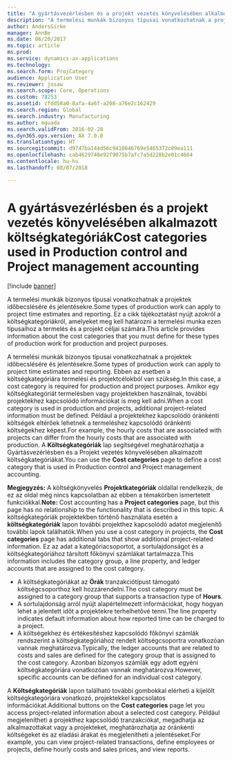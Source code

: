 ```yaml
---
title: "A gyártásvezérlésben és a projekt vezetés könyvelésében alkalmazott költségkategóriák"
description: "A termelési munkák bizonyos típusai vonatkozhatnak a projektek időbecslésére és jelentésekre. Ez a cikk tájékoztatást nyújt azokról a költségkategóriákról, amelyeket meg kell határozni a termelési munka ezen típusaihoz a termelés és a projekt céljai számára."
author: AndersGirke
manager: AnnBe
ms.date: 06/20/2017
ms.topic: article
ms.prod: 
ms.service: dynamics-ax-applications
ms.technology: 
ms.search.form: ProjCategory
audience: Application User
ms.reviewer: josaw
ms.search.scope: Core, Operations
ms.custom: 78253
ms.assetid: cfdd58a0-8afa-4a6f-a208-a76e2c162429
ms.search.region: Global
ms.search.industry: Manufacturing
ms.author: mguada
ms.search.validFrom: 2016-02-28
ms.dyn365.ops.version: AX 7.0.0
ms.translationtype: HT
ms.sourcegitcommit: d9747ba144d56c9410846769e5465372c89ea111
ms.openlocfilehash: cab4629740e92f9075b7afc7a5d228b2e01c4664
ms.contentlocale: hu-hu
ms.lasthandoff: 08/07/2018

---
```


# <a name="cost-categories-used-in-production-control-and-project-management-accounting"></a><span data-ttu-id="bc4e7-104">A gyártásvezérlésben és a projekt vezetés könyvelésében alkalmazott költségkategóriák</span><span class="sxs-lookup"><span data-stu-id="bc4e7-104">Cost categories used in Production control and Project management accounting</span></span>

[!include [banner](../includes/banner.md)]

<span data-ttu-id="bc4e7-105">A termelési munkák bizonyos típusai vonatkozhatnak a projektek időbecslésére és jelentésekre.</span><span class="sxs-lookup"><span data-stu-id="bc4e7-105">Some types of production work can apply to project time estimates and reporting.</span></span> <span data-ttu-id="bc4e7-106">Ez a cikk tájékoztatást nyújt azokról a költségkategóriákról, amelyeket meg kell határozni a termelési munka ezen típusaihoz a termelés és a projekt céljai számára.</span><span class="sxs-lookup"><span data-stu-id="bc4e7-106">This article provides information about the cost categories that you must define for these types of production work for production and project purposes.</span></span>

<span data-ttu-id="bc4e7-107">A termelési munkák bizonyos típusai vonatkozhatnak a projektek időbecslésére és jelentésekre.</span><span class="sxs-lookup"><span data-stu-id="bc4e7-107">Some types of production work can apply to project time estimates and reporting.</span></span> <span data-ttu-id="bc4e7-108">Ebben az esetben a költségkategóriára termelési és projektcélokból van szükség.</span><span class="sxs-lookup"><span data-stu-id="bc4e7-108">In this case, a cost category is required for production and project purposes.</span></span> <span data-ttu-id="bc4e7-109">Amikor egy költségkategóriát termelésben vagy projektekben használnak, további projektekhez kapcsolódó információkat is meg kell adni.</span><span class="sxs-lookup"><span data-stu-id="bc4e7-109">When a cost category is used in production and projects, additional project-related information must be defined.</span></span> <span data-ttu-id="bc4e7-110">Például a projektekhez kapcsolódó óránkénti költségek eltérőek lehetnek a termeléshez kapcsolódó óránkénti költségekhez képest.</span><span class="sxs-lookup"><span data-stu-id="bc4e7-110">For example, the hourly costs that are associated with projects can differ from the hourly costs that are associated with production.</span></span> <span data-ttu-id="bc4e7-111">A **Költségkategóriák** lap segítségével meghatározhatja a Gyártásvezérlésben és a Projekt vezetés könyvelésében alkalmazott költségkategóriákat.</span><span class="sxs-lookup"><span data-stu-id="bc4e7-111">You can use the **Cost categories** page to define a cost category that is used in Production control and Project management accounting.</span></span> 

<span data-ttu-id="bc4e7-112">**Megjegyzés:** A költségkönyvelés **Projektkategóriák** oldallal rendelkezik, de ez az oldal még nincs kapcsolatban az ebben a témakörben ismertetett funkciókkal.</span><span class="sxs-lookup"><span data-stu-id="bc4e7-112">**Note:** Cost accounting has a **Project categories** page, but this page has no relationship to the functionality that is described in this topic.</span></span> <span data-ttu-id="bc4e7-113">A költségkategóriák projektekben történő használata esetén a **költségkategóriák** lapon további projekthez kapcsolódó adatot megjelenítő további lapok találhatók.</span><span class="sxs-lookup"><span data-stu-id="bc4e7-113">When you use a cost category in projects, the **Cost categories** page has additional tabs that show additional project-related information.</span></span> <span data-ttu-id="bc4e7-114">Ez az adat a kategóriacsoportot, a sortulajdonságot és a költségkategóriához társított főkönyvi számlákat tartalmazza.</span><span class="sxs-lookup"><span data-stu-id="bc4e7-114">This information includes the category group, a line property, and ledger accounts that are assigned to the cost category.</span></span>

-   <span data-ttu-id="bc4e7-115">A költségkategóriákat az **Órák** tranzakciótípust támogató költségcsoporthoz kell hozzárendelni.</span><span class="sxs-lookup"><span data-stu-id="bc4e7-115">The cost category must be assigned to a category group that supports a transaction type of **Hours**.</span></span>
-   <span data-ttu-id="bc4e7-116">A sortulajdonság arról nyújt alapértelmezett információkat, hogy hogyan lehet a jelentett időt a projektekre terhelhetővé tenni.</span><span class="sxs-lookup"><span data-stu-id="bc4e7-116">The line property indicates default information about how reported time can be charged to a project.</span></span>
-   <span data-ttu-id="bc4e7-117">A költségekhez és értékesítéshez kapcsolódó főkönyvi számlák rendszerint a költségkategóriához rendelt költségcsoportra vonatkozóan vannak meghatározva.</span><span class="sxs-lookup"><span data-stu-id="bc4e7-117">Typically, the ledger accounts that are related to costs and sales are defined for the category group that is assigned to the cost category.</span></span> <span data-ttu-id="bc4e7-118">Azonban bizonyos számlák egy adott egyéni költségkategóriára vonatkozóan vannak meghatározva.</span><span class="sxs-lookup"><span data-stu-id="bc4e7-118">However, specific accounts can be defined for an individual cost category.</span></span>

<span data-ttu-id="bc4e7-119">A **Költségkategóriák** lapon található további gombokkal elérheti a kijelölt költségkategóriára vonatkozó, projektekkel kapcsolatos információkat.</span><span class="sxs-lookup"><span data-stu-id="bc4e7-119">Additional buttons on the **Cost categories** page let you access project-related information about a selected cost category.</span></span> <span data-ttu-id="bc4e7-120">Például megjelenítheti a projekthez kapcsolódó tranzakciókat, megadhatja az alkalmazottakat vagy a projekteket, meghatározhatja az óránkénti költségeket és az eladási árakat és megjelenítheti a jelentéseket.</span><span class="sxs-lookup"><span data-stu-id="bc4e7-120">For example, you can view project-related transactions, define employees or projects, define hourly costs and sales prices, and view reports.</span></span>




